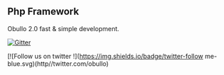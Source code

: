 ## Php Framework

Obullo 2.0 fast & simple development.

[![Gitter](https://badges.gitter.im/Join%20Chat.svg)](https://gitter.im/obullo/framework?utm_source=badge&utm_medium=badge&utm_campaign=pr-badge&utm_content=badge)

[![Follow us on twitter !](https://img.shields.io/badge/twitter-follow me-blue.svg)(http//twitter.com/obullo)

